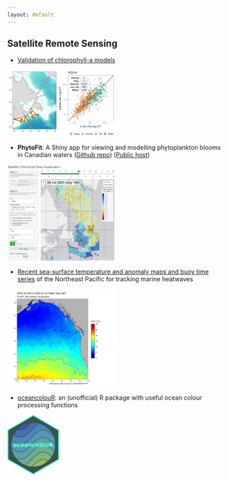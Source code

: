 ```yaml
---
layout: default
---
```


## Satellite Remote Sensing


* [Validation of chlorophyll-a models](https://bio-rsg.github.io/chla_model_performance_summary.html)

<a target="_blank" href="images/screencap_chla_model.png">
<img src="images/screencap_chla_model.png" alt="Screencap of chla validation plots" width="250"/>
</a>


* <b>PhytoFit</b>: A Shiny app for viewing and modelling phytoplankton blooms in Canadian waters ([Github repo](https://github.com/BIO-RSG/PhytoFit)) ([Public host](https://cioosatlantic.ca/phytofit/))  

<a target="_blank" href="images/sophye_poster_phytofit_01.png">
<img src="images/sophye_poster_phytofit_01.png" alt="Screencap of the PhytoFit app" width="250"/>
</a>


* [Recent sea-surface temperature and anomaly maps and buoy time series](https://github.com/BIO-RSG/Pacific_SST_NRT_Monitoring) of the Northeast Pacific for tracking marine heatwaves

<a target="_blank" href="images/screencap_sst_nrt.png">
<img src="images/screencap_sst_nrt.png" alt="Screencap of near-realtime sea surface temperature" width="250"/>
</a>


* [oceancolouR](https://github.com/BIO-RSG/oceancolouR): an (unofficial) R package with useful ocean colour processing functions   
<a target="_blank" href="images/oceancolouRlogo.png">
<img src="images/oceancolouRlogo.png" alt="Screencap of oceancolouR logo" width="120"/>
</a>

